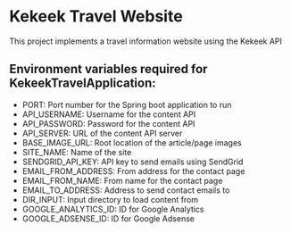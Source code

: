 # Kekeek Travel Website
This project implements a travel information website using the Kekeek API

Environment variables required for KekeekTravelApplication:
--
- PORT: Port number for the Spring boot application to run
- API_USERNAME: Username for the content API
- API_PASSWORD: Password for the content API
- API_SERVER: URL of the content API server
- BASE_IMAGE_URL: Root location of the article/page images
- SITE_NAME: Name of the site
- SENDGRID_API_KEY: API key to send emails using SendGrid
- EMAIL_FROM_ADDRESS: From address for the contact page
- EMAIL_FROM_NAME: From name for the contact page
- EMAIL_TO_ADDRESS: Address to send contact emails to
- DIR_INPUT: Input directory to load content from
- GOOGLE_ANALYTICS_ID: ID for Google Analytics
- GOOGLE_ADSENSE_ID: ID for Google Adsense
